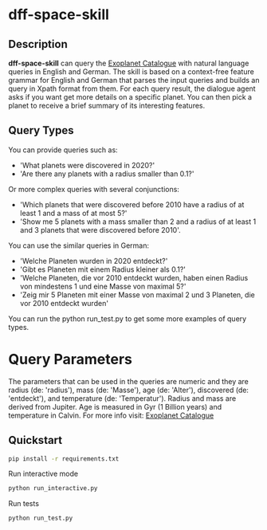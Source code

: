 # dff-space-skill

## Description

**dff-space-skill** can query the [Exoplanet Catalogue](https://github.com/OpenExoplanetCatalogue/open_exoplanet_catalogue/) with natural language queries in English and German. The skill is based on a context-free feature grammar for English and German that parses the input queries and builds an query in Xpath format from them. 
For each query result, the dialogue agent asks if you want get more details on a specific planet. You can then pick a planet to receive a brief summary of its interesting features.

## Query Types

You can provide queries such as:

* 'What planets were discovered in 2020?'
* 'Are there any planets with a radius smaller than 0.1?'

Or more complex queries with several conjunctions: 
* 'Which planets that were discovered before 2010 have a radius of at least 1 and a mass of at most 5?'
* 'Show me 5 planets with a mass smaller than 2 and a radius of at least 1 and 3 planets that were discovered before 2010'.

You can use the similar queries in German:
* 'Welche Planeten wurden in 2020 entdeckt?'
* 'Gibt es Planeten mit einem Radius kleiner als 0.1?'
* 'Welche Planeten, die vor 2010 entdeckt wurden, haben einen Radius von mindestens 1 und eine Masse von maximal 5?'
* 'Zeig mir 5 Planeten mit einer Masse von maximal 2 und 3 Planeten, die vor 2010 entdeckt wurden'

You can run the python run_test.py to get some more examples of query types.

# Query Parameters

The parameters that can be used in the queries are numeric and they are radius (de: 'radius'), mass (de: 'Masse'), age (de: 'Alter'), discovered (de: 'entdeckt'), and temperature (de: 'Temperatur'). Radius and mass are derived from Jupiter. Age is measured in Gyr (1 Billion years) and temperature in Calvin. For more info visit:
[Exoplanet Catalogue](https://github.com/OpenExoplanetCatalogue/open_exoplanet_catalogue/)

## Quickstart

```bash
pip install -r requirements.txt
```
Run interactive mode
```bash
python run_interactive.py
```
Run tests
```bash
python run_test.py
```